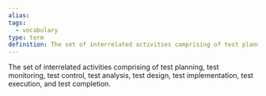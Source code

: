 ```yaml
---
alias: 
tags:
  - vocabulary
type: term
definition: The set of interrelated activities comprising of test planning, test monitoring, test control, test analysis, test design, test implementation, test execution, and test completion.
---
```


The set of interrelated activities comprising of test planning, test monitoring, test control, test analysis, test design, test implementation, test execution, and test completion.